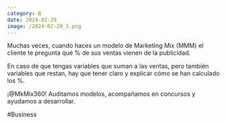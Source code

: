 ```yaml
--- 
category: B 
date: 2024-02-29 
image: /2024-02-29_1.png 
--- 
```


Muchas veces, cuando haces un modelo de Marketing Mix (MMM) el cliente te pregunta qué % de sus ventas vienen de la publicidad. 

En caso de que tengas variables que suman a las ventas, pero también variables que restan, hay que tener claro y explicar cómo se han calculado los %. 

¡@MkMix360! Auditamos modelos, acompañamos en concursos y ayudamos a desarrollar. 

#Business